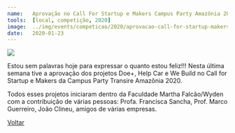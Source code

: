 ```yaml
---
name:  	Aprovação no Call For Startup e Makers Campus Party Amazônia 2020
tools: 	[local, competição, 2020]
image: 	../img/events/competicao/2020/aprovacao-call-for-startup-makers-cpam-2020.png
date: 	2020-01-23
---
```


![](../img/events/competicao/2020/aprovacao-call-for-startup-makers-cpam-2020.png)

Estou sem palavras hoje para expressar o quanto estou feliz!!! Nesta última semana tive a aprovação dos projetos Doe+, Help Car e We Build no Call for Startup e Makers da Campus Party Transire Amazônia 2020. 

Todos esses projetos iniciaram dentro da Faculdade Martha Falcão/Wyden com a contribuição de várias pessoas: Profa. Francisca Sancha, Prof. Marco Guerreiro, João Clineu, amigos de várias empresas.

<p class="text-center">
	<a class="btn btn-outline-primary mt-1" href="{{ site.baseurl }}/events/">Voltar</a>
</p>